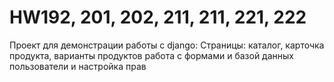 # HW192, 201, 202, 211, 211, 221, 222
Проект для демонстрации работы с django:
Страницы: каталог, карточка продукта, варианты продуктов
работа с формами и базой данных
пользователи и настройка прав
